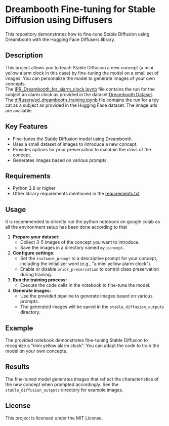 # Dreambooth Fine-tuning for Stable Diffusion using Diffusers

This repository demonstrates how to fine-tune Stable Diffusion using Dreambooth with the Hugging Face Diffusers library.

## Description

This project allows you to teach Stable Diffusion a new concept (a mini yellow alarm clock in this case) by fine-tuning the model on a small set of images. You can personalize the model to generate images of your own concepts.   
The [IPR_Dreambooth_for_alarm_clock.ipynb](IPR_Dreambooth_for_alarm_clock.ipynb) file contains the run for the subject an alarm clock as provided in the dataset [Dreambooth Dataset](https://github.com/google/dreambooth/tree/main).   
The [diffusers/sd_dreambooth_training.ipynb](sd_dreambooth_training.ipynb) file contains the run for a toy cat as a subject as provided in the Hugging Face dataset. The image urls are available.
## Key Features

- Fine-tunes the Stable Diffusion model using Dreambooth.
- Uses a small dataset of images to introduce a new concept.
- Provides options for prior preservation to maintain the class of the concept.
- Generates images based on various prompts.

## Requirements

- Python 3.8 or higher
- Other library requirements mentioned in the [requirements.txt](requirements.txt)

## Usage
It is recommended to directly run the python notebook on google colab as all the environment setup has been done according to that
1. **Prepare your dataset:**
    - Collect 3-5 images of the concept you want to introduce.
    - Save the images in a directory named `my_concept`.
2. **Configure settings:**
    - Set the `instance_prompt` to a descriptive prompt for your concept, including the initializer word (e.g., "a mini yellow alarm clock").
    - Enable or disable `prior_preservation` to control class preservation during training.
3. **Run the training process:**
    - Execute the code cells in the notebook to fine-tune the model.
4. **Generate images:**
    - Use the provided pipeline to generate images based on various prompts.
    - The generated images will be saved in the `stable_diffusion_outputs` directory.

## Example

The provided notebook demonstrates fine-tuning Stable Diffusion to recognize a "mini yellow alarm clock". You can adapt the code to train the model on your own concepts.

## Results

The fine-tuned model generates images that reflect the characteristics of the new concept when prompted accordingly. See the `stable_diffusion_outputs` directory for example images.

## License

This project is licensed under the MIT License.
